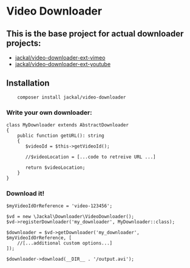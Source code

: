 # Video Downloader

## This is the base project for actual downloader projects:
- [jackal/video-downloader-ext-vimeo](https://github.com/lucajackal85/VideoDownloaderVimeoExtension)
- [jackal/video-downloader-ext-youtube](https://github.com/lucajackal85/VideoDownloaderYoutubeExtension)

## Installation
```
    composer install jackal/video-downloader
```
### Write your own downloader:
```
class MyDownloader extends AbstractDownloader
{
    public function getURL(): string
    {
       $videoId = $this->getVideoId();
       
       //$videoLocation = [...code to retreive URL ...]

       return $videoLocation;
    }
}
```

### Download it!
```
$myVideoIdOrReference = 'video-123456';

$vd = new \Jackal\Downloader\VideoDownloader();
$vd->registerDownloader('my_downloader', MyDownloader::class);

$downloader = $vd->getDownloader('my_downloader', $myVideoIdOrReference, [
    //[...additional custom options...]
]);

$downloader->download(__DIR__ . '/output.avi');
```
